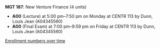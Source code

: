 **MGT 187**: New Venture Finance (4 units)

- **A00** (Lecture) at 5:00 pm–7:50 pm on Monday at CENTR 113 by Dunn, Louis Jean (A04345560)
- **A00** (Final Exam) at 7:00 pm–9:59 pm on Friday at CENTR 113 by Dunn, Louis Jean (A04345560)

[Enrollment numbers over time](./MGT187.tsv)
